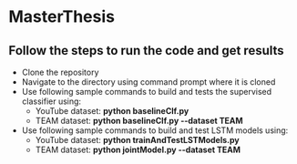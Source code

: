 # MasterThesis
## Follow the steps to run the code and get results

* Clone the repository
* Navigate to the directory using command prompt where it is cloned
* Use following sample commands to build and tests the supervised classifier using:
	* YouTube dataset: **python baselineClf.py**
	* TEAM dataset: **python baselineClf.py  --dataset TEAM** 
* Use following sample commands to build and test LSTM models using:
	* YouTube dataset: **python trainAndTestLSTModels.py**
	* TEAM dataset: **python jointModel.py --dataset TEAM**
